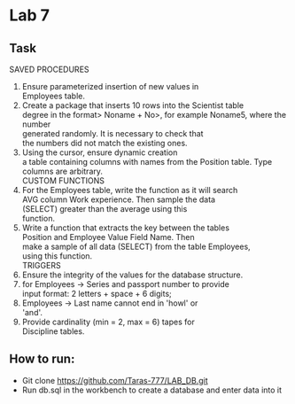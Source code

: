 # Lab 7
## Task
SAVED PROCEDURES  
1. Ensure parameterized insertion of new values ​​in  
Employees table.  
2. Create a package that inserts 10 rows into the Scientist table  
degree in the format> Noname + No>, for example Noname5, where the number  
generated randomly. It is necessary to check that  
the numbers did not match the existing ones.  
3. Using the cursor, ensure dynamic creation  
a table containing columns with names from the Position table. Type  
columns are arbitrary.  
CUSTOM FUNCTIONS  
1. For the Employees table, write the function as it will search  
AVG column Work experience. Then sample the data  
(SELECT) greater than the average using this  
function.  
2. Write a function that extracts the key between the tables  
Position and Employee Value Field Name. Then  
make a sample of all data (SELECT) from the table Employees,  
using this function.  
TRIGGERS  
1. Ensure the integrity of the values ​​for the database structure.  
2. for Employees → Series and passport number to provide  
input format: 2 letters + space + 6 digits;  
3. Employees → Last name cannot end in 'howl' or  
'and'.  
4. Provide cardinality (min = 2, max = 6) tapes for  
Discipline tables.  

## How to run:
 - Git clone https://github.com/Taras-777/LAB_DB.git
 - Run db.sql in the workbench to create a database and enter data into it

